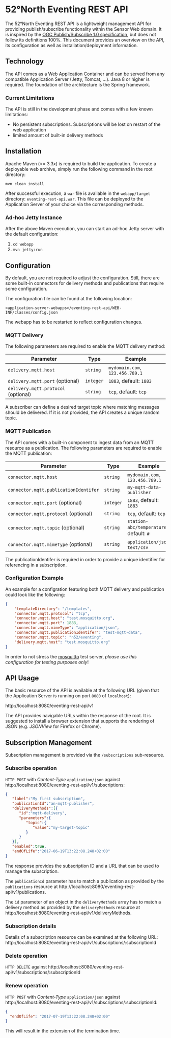 # 52°North Eventing REST API

The 52°North Eventing REST API is a lightweight management API for
providing publish/subscribe functionality within the Sensor Web domain. It is
inspired by the
[OGC Publish/Subscribe 1.0 specification](http://www.opengeospatial.org/standards/pubsub),
but does not follow its definitions 100%. This document provides an overview
on the API, its configuration as well as  installation/deployment information.

## Technology

The API comes as a Web Application Container and can be served from any
compatible Application Server (Jetty, Tomcat, ...). Java 8 or higher is
required. The foundation of the architecture is the Spring framework.

### Current Limitations

The API is still in the development phase and comes with a few known
limitations:

* No persistent subscriptions. Subscriptions will be lost on restart of the
web application
* limited amount of built-in delivery methods

## Installation

Apache Maven (>= 3.3x) is required to build the application.
To create a deployable web archive, simply run the following command in the root
directory:

`mvn clean install`

After successful execution, a `war` file is available in the `webapp/target`
directory: `eventing-rest-api.war`. This file can be deployed to the
Application Server of your choice via the corresponding methods.

### Ad-hoc Jetty Instance

After the above Maven execution, you can start an ad-hoc Jetty server with
the default configuration:

1. `cd webapp`
1.  `mvn jetty:run`

## Configuration

By default, you are not required to adjust the configuration. Still, there
are some built-in connectors for delivery methods and publications that require
some configuration.

The configuration file can be found at the following location:

`<application-server-webapps>/eventing-rest-api/WEB-INF/classes/config.json`

The webapp has to be restarted to reflect configuration changes.

### MQTT Delivery

The following parameters are required to enable the MQTT delivery method:

| Parameter | Type | Example |
|-----------|------|---------|
| `delivery.mqtt.host` | `string` | `mydomain.com`, `123.456.789.1` |
| `delivery.mqtt.port` (optional) | `integer` | `1883`, default: `1883` |
| `delivery.mqtt.protocol` (optional) | `string` | `tcp`, default: `tcp` |

A subscriber can define a desired target topic where matching messages should
be delivered. If it is not provided, the API creates a unique random topic.

### MQTT Publication

The API comes with a built-in component to ingest data from an MQTT resource
as a publication.
The following parameters are required to enable the MQTT publication:

| Parameter | Type | Example |
|-----------|------|---------|
| `connector.mqtt.host` | `string` | `mydomain.com`, `123.456.789.1` |
| `connector.mqtt.publicationIdentifer` | `string` | `my-mqtt-data-publisher` |
| `connector.mqtt.port` (optional) | `integer` | `1883`, default: `1883` |
| `connector.mqtt.protocol` (optional) | `string` | `tcp`, default: `tcp` |
| `connector.mqtt.topic` (optional) | `string` | `station-abc/temperature`, default: `#` |
| `connector.mqtt.mimeType` (optional) | `string` | `application/json`, `text/csv` |

The publicationIdentifer is required in order to provide a unique identifier
for referencing in a subscription.

### Configuration Example

An example for a configration featuring both MQTT delivery and publication
could look like the following:

```json
{
    "templateDirectory": "/templates",
    "connector.mqtt.protocol": "tcp",
    "connector.mqtt.host": "test.mosquitto.org",
    "connector.mqtt.port": 1883,
    "connector.mqtt.mimeType": "application/json",
    "connector.mqtt.publicationIdentifer": "test-mqtt-data",
    "connector.mqtt.topic": "n52/eventing",
    "delivery.mqtt.host": "test.mosquitto.org"
}

```

In order to not stress the [mosquitto](https://mosquitto.org/) test server,
*please use this configuration for testing purposes only*!

## API Usage

The basic resource of the API is available at the following URL (given that
the Application Server is running on port `8080` of `localhost`):

http://localhost:8080/eventing-rest-api/v1

The API provides navigable URLs within the response of the root. It is
suggested to install a browser extension that supports the rendering of JSON
(e.g. *JSONView* for Firefox or Chrome).

## Subscription Management

Subscription management is provided via the `/subscriptions` sub-resource.

### Subscribe operation

`HTTP POST` with *Content-Type* `application/json` against
http://localhost:8080/eventing-rest-api/v1/subscriptions:

```json
{  
   "label":"My first subscription",
   "publicationId":"an-mqtt-publisher",
   "deliveryMethods":[{  
      "id":"mqtt-delivery",
      "parameters":{  
         "topic":{  
            "value":"my-target-topic"
         }
      }
   }],
   "enabled":true,
   "endOfLife":"2017-06-19T13:22:08.248+02:00"
}
```

The response provides the subscription ID and a URL that can be used to
manage the subscription.

The `publicationId` parameter has to match a publication as provided by the
`publications` resource at
http://localhost:8080/eventing-rest-api/v1/publications.

The `id` parameter of an object in the `deliveryMethods` array has to match
a delivery method as provided by the `deliveryMethods` resource at
http://localhost:8080/eventing-rest-api/v1/deliveryMethods.

### Subscription details

Details of a subscription resource can be examined at the following URL:
http://localhost:8080/eventing-rest-api/v1/subscriptions/:subscriptionId

### Delete operation

`HTTP DELETE` against
http://localhost:8080/eventing-rest-api/v1/subscriptions/:subscriptionId

### Renew operation

`HTTP POST` with *Content-Type* `application/json` against
http://localhost:8080/eventing-rest-api/v1/subscriptions/:subscriptionId:

```json
{
  "endOfLife": "2017-07-19T13:22:08.248+02:00"
}
```

This will result in the extension of the termination time.
